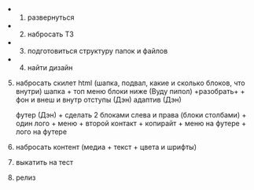 + 1. развернуться 
+ 2. набросать ТЗ 
+ 3. подготовиться структуру папок и файлов 
+ 4. найти дизайн
5. набросать скилет html (шапка, подвал, какие и сколько блоков, что внутри)
	шапка
		+ топ меню
		блоки ниже (Вуду пипол) +разобрать+
		+ фон и внеш и внутр отступы (Дэн)
		адаптив (Дэн)

	футер (Дэн)
		+ сделать 2 блоками слева и права (блоки столбами) 
		+ один лого + меню 
		+ второй контакт + копирайт
		+ меню на футере
		+ лого на футере
7. набросать контент (медиа + текст + цвета и шрифты)
8. выкатить на тест 
9. релиз